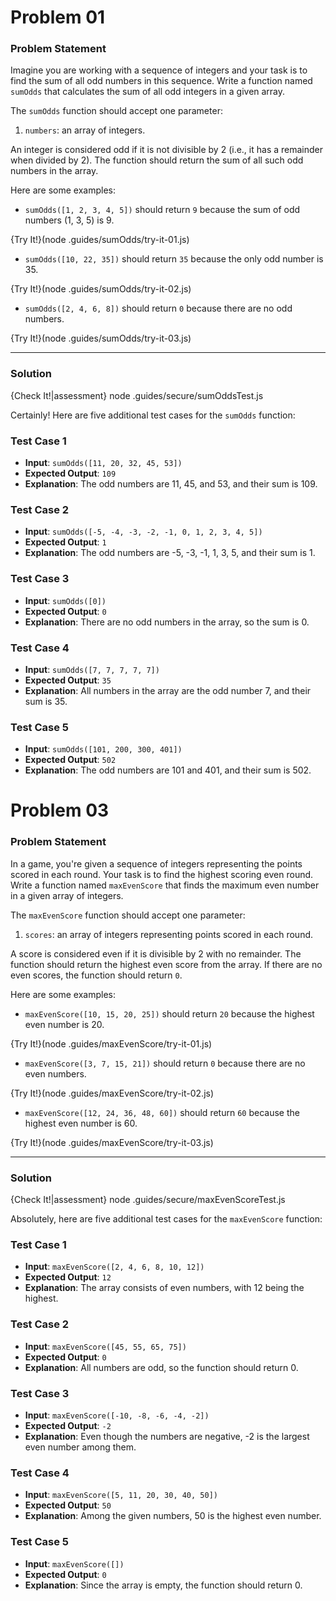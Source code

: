 # Problem 01

### Problem Statement

Imagine you are working with a sequence of integers and your task is to find the sum of all odd numbers in this sequence. Write a function named `sumOdds` that calculates the sum of all odd integers in a given array.

The `sumOdds` function should accept one parameter:

1. `numbers`: an array of integers.

An integer is considered odd if it is not divisible by 2 (i.e., it has a remainder when divided by 2). The function should return the sum of all such odd numbers in the array.

Here are some examples:

- `sumOdds([1, 2, 3, 4, 5])` should return `9` because the sum of odd numbers (1, 3, 5) is 9.

{Try It!}(node .guides/sumOdds/try-it-01.js)

- `sumOdds([10, 22, 35])` should return `35` because the only odd number is 35.

{Try It!}(node .guides/sumOdds/try-it-02.js)

- `sumOdds([2, 4, 6, 8])` should return `0` because there are no odd numbers.

{Try It!}(node .guides/sumOdds/try-it-03.js)

---

### Solution

{Check It!|assessment}
node .guides/secure/sumOddsTest.js

Certainly! Here are five additional test cases for the `sumOdds` function:

### Test Case 1
- **Input**: `sumOdds([11, 20, 32, 45, 53])`
- **Expected Output**: `109`
- **Explanation**: The odd numbers are 11, 45, and 53, and their sum is 109.

### Test Case 2
- **Input**: `sumOdds([-5, -4, -3, -2, -1, 0, 1, 2, 3, 4, 5])`
- **Expected Output**: `1`
- **Explanation**: The odd numbers are -5, -3, -1, 1, 3, 5, and their sum is 1.

### Test Case 3
- **Input**: `sumOdds([0])`
- **Expected Output**: `0`
- **Explanation**: There are no odd numbers in the array, so the sum is 0.

### Test Case 4
- **Input**: `sumOdds([7, 7, 7, 7, 7])`
- **Expected Output**: `35`
- **Explanation**: All numbers in the array are the odd number 7, and their sum is 35.

### Test Case 5
- **Input**: `sumOdds([101, 200, 300, 401])`
- **Expected Output**: `502`
- **Explanation**: The odd numbers are 101 and 401, and their sum is 502.


# Problem 03

### Problem Statement

In a game, you're given a sequence of integers representing the points scored in each round. Your task is to find the highest scoring even round. Write a function named `maxEvenScore` that finds the maximum even number in a given array of integers.

The `maxEvenScore` function should accept one parameter:

1. `scores`: an array of integers representing points scored in each round.

A score is considered even if it is divisible by 2 with no remainder. The function should return the highest even score from the array. If there are no even scores, the function should return `0`.

Here are some examples:

- `maxEvenScore([10, 15, 20, 25])` should return `20` because the highest even number is 20.

{Try It!}(node .guides/maxEvenScore/try-it-01.js)

- `maxEvenScore([3, 7, 15, 21])` should return `0` because there are no even numbers.

{Try It!}(node .guides/maxEvenScore/try-it-02.js)

- `maxEvenScore([12, 24, 36, 48, 60])` should return `60` because the highest even number is 60.

{Try It!}(node .guides/maxEvenScore/try-it-03.js)

---

### Solution

{Check It!|assessment}
node .guides/secure/maxEvenScoreTest.js

Absolutely, here are five additional test cases for the `maxEvenScore` function:

### Test Case 1
- **Input**: `maxEvenScore([2, 4, 6, 8, 10, 12])`
- **Expected Output**: `12`
- **Explanation**: The array consists of even numbers, with 12 being the highest.

### Test Case 2
- **Input**: `maxEvenScore([45, 55, 65, 75])`
- **Expected Output**: `0`
- **Explanation**: All numbers are odd, so the function should return 0.

### Test Case 3
- **Input**: `maxEvenScore([-10, -8, -6, -4, -2])`
- **Expected Output**: `-2`
- **Explanation**: Even though the numbers are negative, -2 is the largest even number among them.

### Test Case 4
- **Input**: `maxEvenScore([5, 11, 20, 30, 40, 50])`
- **Expected Output**: `50`
- **Explanation**: Among the given numbers, 50 is the highest even number.

### Test Case 5
- **Input**: `maxEvenScore([])`
- **Expected Output**: `0`
- **Explanation**: Since the array is empty, the function should return 0.
